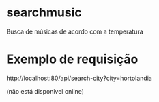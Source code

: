 # searchmusic
Busca de músicas de acordo com a temperatura

# Exemplo de requisição
http://localhost:80/api/search-city?city=hortolandia

(não está disponivel online)
